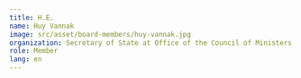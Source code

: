 ```yaml
---
title: H.E.
name: Huy Vannak
image: src/asset/board-members/huy-vannak.jpg
organization: Secretary of State at Office of the Council of Ministers
role: Member
lang: en
---
```

